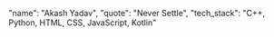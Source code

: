 "name": "Akash Yadav",
"quote": "Never Settle",
"tech_stack": "C++, Python, HTML, CSS, JavaScript, Kotlin"
